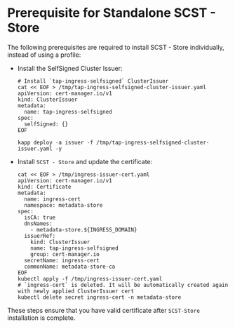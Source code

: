 
# Prerequisite for Standalone SCST - Store

The following prerequisites are required to install SCST - Store individually, instead of using a profile:

- Install the SelfSigned Cluster Issuer:

  ```console
  # Install `tap-ingress-selfsigned` ClusterIssuer
  cat << EOF > /tmp/tap-ingress-selfsigned-cluster-issuer.yaml
  apiVersion: cert-manager.io/v1
  kind: ClusterIssuer
  metadata:
    name: tap-ingress-selfsigned
  spec:
    selfSigned: {}
  EOF

  kapp deploy -a issuer -f /tmp/tap-ingress-selfsigned-cluster-issuer.yaml -y
  ```

- Install `SCST - Store` and update the certificate:

  ```console
  cat << EOF > /tmp/ingress-issuer-cert.yaml
  apiVersion: cert-manager.io/v1
  kind: Certificate
  metadata:
    name: ingress-cert
    namespace: metadata-store
  spec:
    isCA: true
    dnsNames:
      - metadata-store.${INGRESS_DOMAIN}
    issuerRef:
      kind: ClusterIssuer
      name: tap-ingress-selfsigned
      group: cert-manager.io
    secretName: ingress-cert
    commonName: metadata-store-ca
  EOF
  kubectl apply -f /tmp/ingress-issuer-cert.yaml
  # `ingress-cert` is deleted. It will be automatically created again with newly applied ClusterIssuer cert
  kubectl delete secret ingress-cert -n metadata-store
  ```

These steps ensure that you have valid certificate after `SCST-Store` installation is complete.